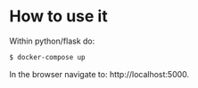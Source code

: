 # How to use it

Within python/flask do:
```bash
$ docker-compose up
```

In the browser navigate to: http://localhost:5000.